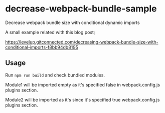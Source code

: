 # decrease-webpack-bundle-sample
Decrease webpack bundle size with conditional dynamic imports

A small example related with this blog post;

https://levelup.gitconnected.com/decreasing-webpack-bundle-size-with-conditional-imports-f8bb94db8195


## Usage
Run `npm run build` and check bundled modules. 

Module1 will be imported empty as it's specified false in webpack.config.js plugins section.

Module2 will be imported as it's since it's specified true webpack.config.js plugins section.
